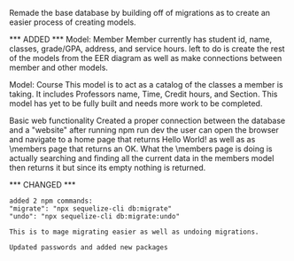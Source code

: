 Remade the base database by building off of migrations as to create an easier process of creating models. 

*** ADDED ***
Model: Member
    Member currently has student id, name, classes, grade/GPA, address, and service hours.
    left to do is create the rest of the models from the EER diagram as well as make connections between member and 
    other models. 


Model: Course
    This model is to act as a catalog of the classes a member is taking. It includes Professors name, Time, Credit 
    hours, and Section. This model has yet to be fully built and needs more work to be completed.


Basic web functionality
    Created a proper connection between the database and a "website" after running npm run dev the user can open the 
    browser and navigate to a home page that returns Hello World! as well as as \members page that returns an OK. What 
    the \members page is doing is actually searching and finding all the current data in the members model then 
    returns it but since its empty nothing is returned. 


*** CHANGED ***

    added 2 npm commands:
    "migrate": "npx sequelize-cli db:migrate"
    "undo": "npx sequelize-cli db:migrate:undo"
    
    This is to mage migrating easier as well as undoing migrations. 

    Updated passwords and added new packages